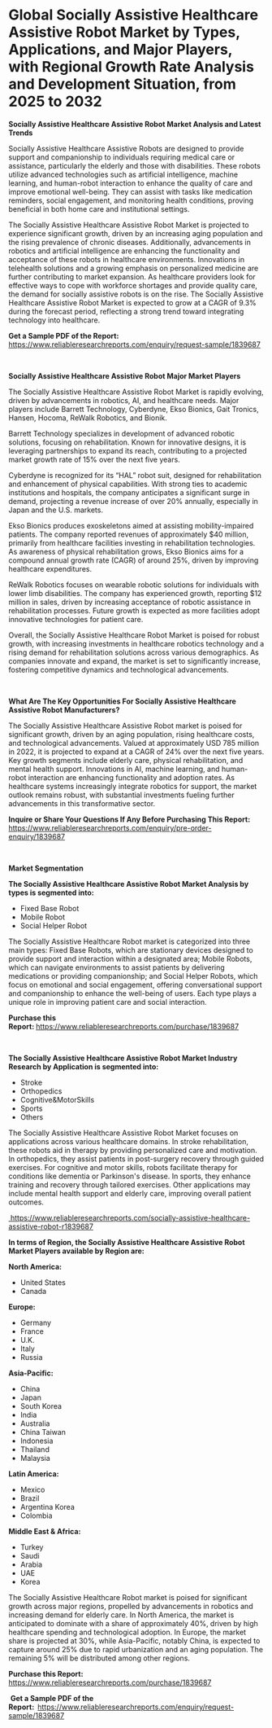 <p><h1>Global Socially Assistive Healthcare Assistive Robot Market by Types, Applications, and Major Players, with Regional Growth Rate Analysis and Development Situation, from 2025 to 2032</h1></p><p><strong>Socially Assistive Healthcare Assistive Robot Market Analysis and Latest Trends</strong></p>
<p><p>Socially Assistive Healthcare Assistive Robots are designed to provide support and companionship to individuals requiring medical care or assistance, particularly the elderly and those with disabilities. These robots utilize advanced technologies such as artificial intelligence, machine learning, and human-robot interaction to enhance the quality of care and improve emotional well-being. They can assist with tasks like medication reminders, social engagement, and monitoring health conditions, proving beneficial in both home care and institutional settings.</p><p>The Socially Assistive Healthcare Assistive Robot Market is projected to experience significant growth, driven by an increasing aging population and the rising prevalence of chronic diseases. Additionally, advancements in robotics and artificial intelligence are enhancing the functionality and acceptance of these robots in healthcare environments. Innovations in telehealth solutions and a growing emphasis on personalized medicine are further contributing to market expansion. As healthcare providers look for effective ways to cope with workforce shortages and provide quality care, the demand for socially assistive robots is on the rise. The Socially Assistive Healthcare Assistive Robot Market is expected to grow at a CAGR of 9.3% during the forecast period, reflecting a strong trend toward integrating technology into healthcare.</p></p>
<p><strong>Get a Sample PDF of the Report:&nbsp;</strong> <a href="https://www.reliableresearchreports.com/enquiry/request-sample/1839687?utm_campaign=2783&utm_medium=2&utm_source=Github&utm_content=ia&utm_term=15042025&utm_id=socially-assistive-healthcare-assistive-robot">https://www.reliableresearchreports.com/enquiry/request-sample/1839687</a></p>
<p>&nbsp;</p>
<p><strong>Socially Assistive Healthcare Assistive Robot Major Market Players</strong></p>
<p><p>The Socially Assistive Healthcare Assistive Robot Market is rapidly evolving, driven by advancements in robotics, AI, and healthcare needs. Major players include Barrett Technology, Cyberdyne, Ekso Bionics, Gait Tronics, Hansen, Hocoma, ReWalk Robotics, and Bionik.</p><p>Barrett Technology specializes in development of advanced robotic solutions, focusing on rehabilitation. Known for innovative designs, it is leveraging partnerships to expand its reach, contributing to a projected market growth rate of 15% over the next five years.</p><p>Cyberdyne is recognized for its “HAL” robot suit, designed for rehabilitation and enhancement of physical capabilities. With strong ties to academic institutions and hospitals, the company anticipates a significant surge in demand, projecting a revenue increase of over 20% annually, especially in Japan and the U.S. markets.</p><p>Ekso Bionics produces exoskeletons aimed at assisting mobility-impaired patients. The company reported revenues of approximately $40 million, primarily from healthcare facilities investing in rehabilitation technologies. As awareness of physical rehabilitation grows, Ekso Bionics aims for a compound annual growth rate (CAGR) of around 25%, driven by improving healthcare expenditures.</p><p>ReWalk Robotics focuses on wearable robotic solutions for individuals with lower limb disabilities. The company has experienced growth, reporting $12 million in sales, driven by increasing acceptance of robotic assistance in rehabilitation processes. Future growth is expected as more facilities adopt innovative technologies for patient care.</p><p>Overall, the Socially Assistive Healthcare Robot Market is poised for robust growth, with increasing investments in healthcare robotics technology and a rising demand for rehabilitation solutions across various demographics. As companies innovate and expand, the market is set to significantly increase, fostering competitive dynamics and technological advancements.</p></p>
<p>&nbsp;</p>
<p><strong>What Are The Key Opportunities For Socially Assistive Healthcare Assistive Robot Manufacturers?</strong></p>
<p><p>The Socially Assistive Healthcare Assistive Robot market is poised for significant growth, driven by an aging population, rising healthcare costs, and technological advancements. Valued at approximately USD 785 million in 2022, it is projected to expand at a CAGR of 24% over the next five years. Key growth segments include elderly care, physical rehabilitation, and mental health support. Innovations in AI, machine learning, and human-robot interaction are enhancing functionality and adoption rates. As healthcare systems increasingly integrate robotics for support, the market outlook remains robust, with substantial investments fueling further advancements in this transformative sector.</p></p>
<p><strong>Inquire or Share Your Questions If Any Before Purchasing This Report:</strong> <a href="https://www.reliableresearchreports.com/enquiry/pre-order-enquiry/1839687?utm_campaign=2783&utm_medium=2&utm_source=Github&utm_content=ia&utm_term=15042025&utm_id=socially-assistive-healthcare-assistive-robot">https://www.reliableresearchreports.com/enquiry/pre-order-enquiry/1839687</a></p>
<p>&nbsp;</p>
<p><strong>Market Segmentation</strong></p>
<p><strong>The Socially Assistive Healthcare Assistive Robot Market Analysis by types is segmented into:</strong></p>
<p><ul><li>Fixed Base Robot</li><li>Mobile Robot</li><li>Social Helper Robot</li></ul></p>
<p><p>The Socially Assistive Healthcare Robot market is categorized into three main types: Fixed Base Robots, which are stationary devices designed to provide support and interaction within a designated area; Mobile Robots, which can navigate environments to assist patients by delivering medications or providing companionship; and Social Helper Robots, which focus on emotional and social engagement, offering conversational support and companionship to enhance the well-being of users. Each type plays a unique role in improving patient care and social interaction.</p></p>
<p><strong>Purchase this Report:&nbsp;</strong><a href="https://www.reliableresearchreports.com/purchase/1839687?utm_campaign=2783&utm_medium=2&utm_source=Github&utm_content=ia&utm_term=15042025&utm_id=socially-assistive-healthcare-assistive-robot">https://www.reliableresearchreports.com/purchase/1839687</a></p>
<p>&nbsp;</p>
<p><strong>The Socially Assistive Healthcare Assistive Robot Market Industry Research by Application is segmented into:</strong></p>
<p><ul><li>Stroke</li><li>Orthopedics</li><li>Cognitive&MotorSkills</li><li>Sports</li><li>Others</li></ul></p>
<p><p>The Socially Assistive Healthcare Assistive Robot Market focuses on applications across various healthcare domains. In stroke rehabilitation, these robots aid in therapy by providing personalized care and motivation. In orthopedics, they assist patients in post-surgery recovery through guided exercises. For cognitive and motor skills, robots facilitate therapy for conditions like dementia or Parkinson's disease. In sports, they enhance training and recovery through tailored exercises. Other applications may include mental health support and elderly care, improving overall patient outcomes.</p></p>
<p><a href="https://www.reliableresearchreports.com/socially-assistive-healthcare-assistive-robot-r1839687?utm_campaign=2783&utm_medium=2&utm_source=Github&utm_content=ia&utm_term=15042025&utm_id=socially-assistive-healthcare-assistive-robot">&nbsp;https://www.reliableresearchreports.com/socially-assistive-healthcare-assistive-robot-r1839687</a></p>
<p><strong>In terms of Region, the Socially Assistive Healthcare Assistive Robot Market Players available by Region are:</strong></p>
<p>
    <p> <strong> North America: </strong>
        <ul>
            <li>United States</li>
            <li>Canada</li>
        </ul>
        </p> 
    <p> <strong> Europe: </strong>
        <ul>
            <li>Germany</li>
            <li>France</li>
            <li>U.K.</li>
            <li>Italy</li>
            <li>Russia</li>
        </ul>
        </p> 
    <p> <strong> Asia-Pacific: </strong>
        <ul>
            <li>China</li>
            <li>Japan</li>
            <li>South Korea</li>
            <li>India</li>
            <li>Australia</li>
            <li>China Taiwan</li>
            <li>Indonesia</li>
            <li>Thailand</li>
            <li>Malaysia</li>
        </ul>
        </p> 
    <p> <strong> Latin America: </strong>
        <ul>
            <li>Mexico</li>
            <li>Brazil</li>
            <li>Argentina Korea</li>
            <li>Colombia</li>
        </ul>
        </p> 
    <p> <strong> Middle East & Africa: </strong>
        <ul>
            <li>Turkey</li>
            <li>Saudi</li>
            <li>Arabia</li>
            <li>UAE</li>
            <li>Korea</li>
        </ul>
    </p>
    </p>
<p><p>The Socially Assistive Healthcare Robot market is poised for significant growth across major regions, propelled by advancements in robotics and increasing demand for elderly care. In North America, the market is anticipated to dominate with a share of approximately 40%, driven by high healthcare spending and technological adoption. In Europe, the market share is projected at 30%, while Asia-Pacific, notably China, is expected to capture around 25% due to rapid urbanization and an aging population. The remaining 5% will be distributed among other regions.</p></p>
<p><strong>Purchase this Report: </strong><a href="https://www.reliableresearchreports.com/purchase/1839687?utm_campaign=2783&utm_medium=2&utm_source=Github&utm_content=ia&utm_term=15042025&utm_id=socially-assistive-healthcare-assistive-robot">https://www.reliableresearchreports.com/purchase/1839687</a></p>
<p>&nbsp;<strong>Get a Sample PDF of the Report:&nbsp;&nbsp;</strong><a href="https://www.reliableresearchreports.com/enquiry/request-sample/1839687?utm_campaign=2783&utm_medium=2&utm_source=Github&utm_content=ia&utm_term=15042025&utm_id=socially-assistive-healthcare-assistive-robot">https://www.reliableresearchreports.com/enquiry/request-sample/1839687</a></p>
<p><strong></strong></p>
<p><p></p><p></p><p></p></p>